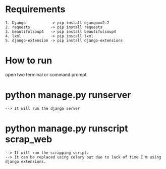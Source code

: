 # Requirements
    1. Django           -> pip install django==2.2
    2. requests         -> pip install requests
    3. beautifulsoup4   -> pip install beautifulsoup4
    4. lxml             -> pip install lxml
    5. django-extension -> pip install django-extensions

<h1>How to run</h1>

open two terminal or command prompt

# python manage.py runserver
    --> It will run the django server
# python manage.py runscript scrap_web
    --> It will run the scrapping script.
    --> It can be replaced using celery but due to lack of time I'm using django extensions.